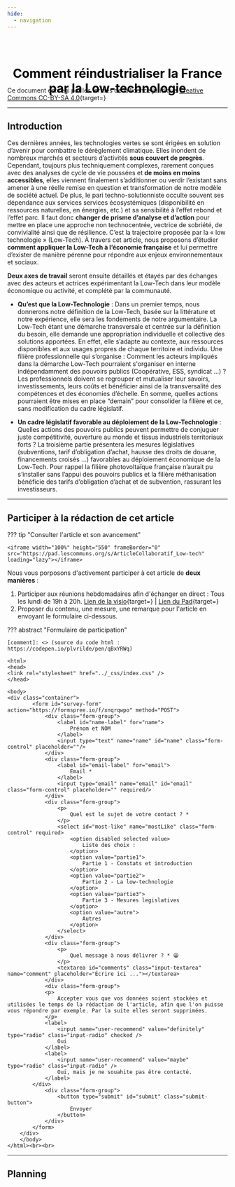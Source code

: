 ```yaml
---
hide:
  - navigation
---
```



<html>
<div class="banner">
  <div>
    <h1>Comment réindustrialiser la France par la Low-technologie</h1>
  </div>  
</div>
</html>


Ce document est régi par les termes de la licence juridique [Creative Commons CC-BY-SA 4.0](https://creativecommons.org/licenses/by-sa/4.0/deed.fr){target=}

---

## **Introduction**

Ces dernières années, les technologies vertes se sont érigées en solution d’avenir pour combattre le
dérèglement climatique. Elles inondent de nombreux marchés et secteurs d’activités **sous couvert de progrès**.
Cependant, toujours plus techniquement complexes, rarement conçues avec des analyses de cycle de vie
poussées et **de moins en moins accessibles**, elles viennent finalement s’additionner ou verdir l’existant sans
amener à une réelle remise en question et transformation de notre modèle de société actuel. De plus, le pari
techno-solutionniste occulte souvent ses dépendance aux services services écosystémiques (disponibilité en ressources naturelles, en
énergies, etc.) et sa sensibilité à l’effet rebond et l’effet parc.
Il faut donc **changer de prisme d’analyse et d’action** pour mettre en place une approche non
technocentrée, vectrice de sobriété, de convivialité ainsi que de résilience. C’est la trajectoire proposée par la
« low technologie » (Low-Tech). À travers cet article, nous proposons d’étudier **comment appliquer la Low-Tech à
l’économie française** et lui permettre d’exister de manière pérenne pour répondre aux enjeux environnementaux
et sociaux.

**Deux axes de travail** seront ensuite détaillés et étayés par des échanges avec des acteurs et
actrices expérimentant la Low-Tech dans leur modèle économique ou activité, et complété par la communauté.


* **Qu’est que la Low-Technologie** : Dans un premier temps, nous donnerons notre définition de la Low-Tech, basée
sur la littérature et notre expérience, elle sera les fondements de notre argumentaire. La Low-Tech étant une
démarche transversale et centrée sur la définition du besoin, elle demande une appropriation individuelle et
collective des solutions apportées. En effet, elle s’adapte au contexte, aux ressources disponibles et aux usages
propres de chaque territoire et individu. Une filière professionnelle qui s’organise : Comment les acteurs impliqués dans la démarche Low-Tech
pourraient s'organiser en interne indépendamment des pouvoirs publics (Coopérative, ESS, syndicat ...) ? Les
professionnels doivent se regrouper et mutualiser leur savoirs, investissements, leurs coûts et bénéficier ainsi
de la transversalité des compétences et des économies d’échelle. En somme, quelles actions pourraient être
mises en place “demain” pour consolider la filière et ce, sans modification du cadre législatif.

* **Un cadre législatif favorable au déploiement de la Low-Technologie** : Quelles actions des pouvoirs publics peuvent
permettre de conjuguer juste compétitivité, ouverture au monde et tissus industriels territoriaux forts ? La
troisième partie présentera les mesures législatives (subventions, tarif d’obligation d’achat, hausse des droits de
douane, financements croisés ...) favorables au déploiement économique de la Low-Tech. Pour rappel la filière
photovoltaïque française n’aurait pu s’installer sans l’appui des pouvoirs publics et la filière méthanisation
bénéficie des tarifs d’obligation d’achat et de subvention, rassurant les investisseurs.



---

## Participer à la rédaction de cet article


??? tip "Consulter l'article et son avancement"

    <iframe width="100%" height="550" frameBorder="0" src="https://pad.lescommuns.org/s/ArticleCollaboratif_Low-tech" loading="lazy"></iframe>



Nous vous porposons d'activement participer à cet article de **deux manières** :

1. Participer aux réunions hebdomadaires afin d'échanger en direct : Tous les lundi de 19h à 20h. [Lien de la visio](https://meet.jit.si/ReunionHebdomadaireLow-tech){target=}  |  [Lien du Pad](https://konsilion.fr/pads/article-IR){target=}
1. Proposer du contenu, une mesure, une remarque pour l'article en envoyant le formulaire ci-dessous.

??? abstract "Formulaire de participation"

    [comment]: <> (source du code html : https://codepen.io/plvrilde/pen/qBxYRWq)

    <html>
    <head>
    <link rel="stylesheet" href="../_css/index.css" />
    </head>

    <body>
    <div class="container">   
            <form id="survey-form" action="https://formspree.io/f/xnqrqwpo" method="POST">	
                <div class="form-group">
                    <label id="name-label" for="name">
                        Prénom et NOM
                    </label>
                    <input type="text" name="name" id="name" class="form-control" placeholder=""/>
                </div>
                <div class="form-group">
                    <label id="email-label" for="email">
                        Email *
                    </label>
                    <input type="email" name="email" id="email" class="form-control" placeholder="" required/>
                </div>
                <div class="form-group">
                    <p>
                        Quel est le sujet de votre contact ? *
                    </p>
                    <select id="most-like" name="mostLike" class="form-control" required>
                        <option disabled selected value>
                            Liste des choix :
                        </option>
                        <option value="partie1">
                            Partie 1 - Constats et introduction
                        </option>
                        <option value="partie2">
                            Partie 2 - La low-technologie
                        </option>
                        <option value="partie3">
                            Partie 3 - Mesures legislatives
                        </option>
                        <option value="autre">
                            Autres
                        </option>
                    </select>
                </div>
                <div class="form-group">
                    <p>
                        Quel message à nous délivrer ? * 😀
                    </p>
                    <textarea id="comments" class="input-textarea" name="comment" placeholder="Écrire ici ..."></textarea>
                </div>
                <div class="form-group">
				<p>
					Accepter vous que vos données soient stockées et utilisées le temps de la rédaction de l'article, afin que l'on puisse vous répondre par exemple. Par la suite elles seront supprimées.
				</p>
				<label>
					<input name="user-recommend" value="definitely" type="radio" class="input-radio" checked />
					Oui
				</label>
				<label>
					<input name="user-recommend" value="maybe" type="radio" class="input-radio" />
					Oui, mais je ne souahite pas être contacté.
				</label>
			</div>
                <div class="form-group">
                    <button type="submit" id="submit" class="submit-button">
                        Envoyer
                    </button>
                </div>
            </form>
        </div>
        </body>
    </html><br><br>


---

## Planning




<br>




<style>
  .md-content__button {
    display: none;
  }
</style>


<style>
.banner {
    /* The image used */
    background-image: linear-gradient(115deg,rgba(255, 255, 255, 0),rgba(0, 0, 0, 0));
    height: 100px;
    background-size:cover;
    position: relative;
    background-position: center;
    background-repeat: no-repeat;
    display: flex;
    align-items: center;
    justify-content: center;
    padding: 0px;
  }

.banner h1{
    color: black;
    font-weight: bold;
    position: absolute;
    text-align: center;
    top: 28%;
    left: 0%;
}

    
.md-main__inner {
    display: flex;
    height: 100%;
    margin-top: 0rem;
    padding-top: 0rem;
}

</style>
